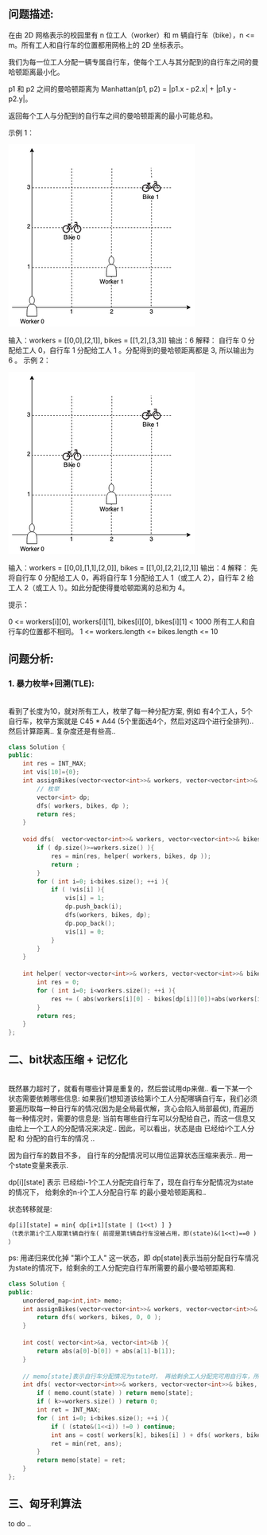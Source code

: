 ## 问题描述:

在由 2D 网格表示的校园里有 n 位工人（worker）和 m 辆自行车（bike），n <= m。所有工人和自行车的位置都用网格上的 2D 坐标表示。

我们为每一位工人分配一辆专属自行车，使每个工人与其分配到的自行车之间的曼哈顿距离最小化。

p1 和 p2 之间的曼哈顿距离为 Manhattan(p1, p2) = |p1.x - p2.x| + |p1.y - p2.y|。

返回每个工人与分配到的自行车之间的曼哈顿距离的最小可能总和。


示例 1：

![示例1](https://github.com/solthx/leetcode/blob/master/Dp/pic/1261_example_1_v2.png)


输入：workers = [[0,0],[2,1]], bikes = [[1,2],[3,3]]
输出：6
解释：
自行车 0 分配给工人 0，自行车 1 分配给工人 1 。分配得到的曼哈顿距离都是 3, 所以输出为 6 。
示例 2：

![示例2](https://github.com/solthx/leetcode/blob/master/Dp/pic/1261_example_1_v2.png)

输入：workers = [[0,0],[1,1],[2,0]], bikes = [[1,0],[2,2],[2,1]]
输出：4
解释：
先将自行车 0 分配给工人 0，再将自行车 1 分配给工人 1（或工人 2），自行车 2 给工人 2（或工人 1）。如此分配使得曼哈顿距离的总和为 4。
 

提示：

0 <= workers[i][0], workers[i][1], bikes[i][0], bikes[i][1] < 1000
所有工人和自行车的位置都不相同。
1 <= workers.length <= bikes.length <= 10

## 问题分析:
### 1. 暴力枚举+回溯(TLE):
<br>
看到了长度为10，就对所有工人，枚举了每一种分配方案, 例如 有4个工人，5个自行车，枚举方案就是 C45 * A44 (5个里面选4个，然后对这四个进行全排列).. 然后计算距离.. 复杂度还是有些高..

```cpp
class Solution {
public:
    int res = INT_MAX;
    int vis[10]={0};
    int assignBikes(vector<vector<int>>& workers, vector<vector<int>>& bikes) {
        // 枚举
        vector<int> dp;
        dfs( workers, bikes, dp );
        return res;
    }

    void dfs(  vector<vector<int>>& workers, vector<vector<int>>& bikes, vector<int>& dp ){
        if ( dp.size()>=workers.size() ){
            res = min(res, helper( workers, bikes, dp ));
            return ;
        }
        for ( int i=0; i<bikes.size(); ++i ){
            if ( !vis[i] ){
                vis[i] = 1;
                dp.push_back(i);
                dfs(workers, bikes, dp);
                dp.pop_back();
                vis[i] = 0;
            }
        }
    }

    int helper( vector<vector<int>>& workers, vector<vector<int>>& bikes, vector<int>& dp ){
        int res = 0;
        for ( int i=0; i<workers.size(); ++i ){
            res += ( abs(workers[i][0] - bikes[dp[i]][0])+abs(workers[i][1] - bikes[dp[i]][1]) );
        }
        return res;
    }
};
```


## 二、bit状态压缩 + 记忆化
<br>
既然暴力超时了，就看有哪些计算是重复的，然后尝试用dp来做..  看一下某一个状态需要依赖哪些信息: 如果我们想知道该给第i个工人分配哪辆自行车，我们必须要遍历取每一种自行车的情况(因为是全局最优解，贪心会陷入局部最优), 而遍历每一种情况时，需要的信息是: 当前有哪些自行车可以分配给自己，而这一信息又由给上一个工人的分配情况来决定.. 因此，可以看出，状态是由 已经给i个工人分配 和 分配的自行车的情况 ..  

因为自行车的数目不多， 自行车的分配情况可以用位运算状态压缩来表示.. 用一个state变量来表示.

dp[i][state] 表示 已经给i-1个工人分配完自行车了，现在自行车分配情况为state的情况下， 给剩余的n-i个工人分配自行车 的最小曼哈顿距离和.. 

状态转移就是:
    
    dp[i][state] = min{ dp[i+1][state | (1<<t) ] }
    （t表示第i个工人取第t辆自行车( 前提是第t辆自行车没被占用，即(state)&(1<<t)==0 ) ）

ps: 用递归来优化掉 "第i个工人" 这一状态，即 dp[state]表示当前分配自行车情况为state的情况下，给剩余的工人分配完自行车所需要的最小曼哈顿距离和.  

```cpp
class Solution {
public:
    unordered_map<int,int> memo;    
    int assignBikes(vector<vector<int>>& workers, vector<vector<int>>& bikes) {
        return dfs( workers, bikes, 0, 0 );
    }

    int cost( vector<int>&a, vector<int>&b ){
        return abs(a[0]-b[0]) + abs(a[1]-b[1]);
    }

    // memo[state]表示自行车分配情况为state时， 再给剩余工人分配完可用自行车，所需要的最小距离和. 
    int dfs( vector<vector<int>>& workers, vector<vector<int>>& bikes, int k, int state ){
        if ( memo.count(state) ) return memo[state];
        if ( k>=workers.size() ) return 0;
        int ret = INT_MAX;
        for ( int i=0; i<bikes.size(); ++i ){
            if ( (state&(1<<i)) !=0 ) continue;  
            int ans = cost( workers[k], bikes[i] ) + dfs( workers, bikes, k+1, state | (1<<i) );    
            ret = min(ret, ans);
        }
        return memo[state] = ret;
    }
};
```

## 三、匈牙利算法
to do .. 